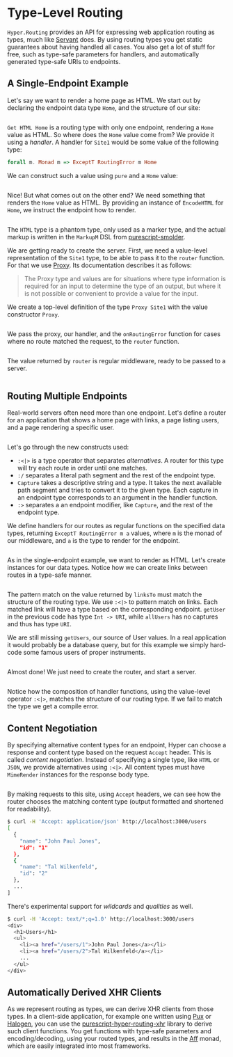# Type-Level Routing

`Hyper.Routing` provides an API for expressing web application routing as
types, much like [Servant][servant] does. By using routing types you get static
guarantees about having handled all cases. You also get a lot of stuff for
free, such as type-safe parameters for handlers, and automatically generated
type-safe URIs to endpoints.

## A Single-Endpoint Example

Let's say we want to render a home page as HTML. We start out by declaring the
endpoint data type `Home`, and the structure of our site:


```{.purescript include=docs/type-level-routing-examples/Site1.purs snippet=routing-type}
```

`Get HTML Home` is a routing type with only one endpoint, rendering a `Home`
value as HTML. So where does the `Home` value come from? We provide it using a
*handler*. A handler for `Site1` would be some value of the following type:

```purescript
forall m. Monad m => ExceptT RoutingError m Home
```

We can construct such a value using `pure` and a `Home` value:

```{.purescript include=docs/type-level-routing-examples/Site1.purs snippet=handler}
```

Nice! But what comes out on the other end? We need something that renders the
`Home` value as HTML. By providing an instance of `EncodeHTML` for `Home`, we
instruct the endpoint how to render.

```{.purescript include=docs/type-level-routing-examples/Site1.purs snippet=encoding}
```

The `HTML` type is a phantom type, only used as a marker type, and the actual
markup is written in the `MarkupM` DSL from [purescript-smolder][smolder].

We are getting ready to create the server. First, we need a value-level
representation of the `Site1` type, to be able to pass it to the `router`
function. For that we use [Proxy][proxy]. Its documentation describes it as
follows:

> The Proxy type and values are for situations where type information is
> required for an input to determine the type of an output, but where it is not
> possible or convenient to provide a value for the input.

We create a top-level definition of the type `Proxy Site1` with the value
constructor `Proxy`.

```{.purescript include=docs/type-level-routing-examples/Site1.purs snippet=proxy}
```

We pass the proxy, our handler, and the `onRoutingError` function for cases
where no route matched the request, to the `router` function.

```{.purescript include=docs/type-level-routing-examples/Site1.purs snippet=router}
```

The value returned by `router` is regular middleware, ready to be passed to a
server.

```{.purescript include=docs/type-level-routing-examples/Site1.purs snippet=main}
```

## Routing Multiple Endpoints

Real-world servers often need more than one endpoint. Let's define a router for
an application that shows a home page with links, a page listing users, and a
page rendering a specific user.

```{.purescript include=docs/type-level-routing-examples/Site2.purs snippet=resources-and-type}
```

Let's go through the new constructs used:

* `:<|>` is a type operator that separates *alternatives*. A router for this
  type will try each route in order until one matches.
* `:/` separates a literal path segment and the rest of the endpoint
  type.
* `Capture` takes a descriptive string and a type. It takes the next available
  path segment and tries to convert it to the given type. Each capture in an
  endpoint type corresponds to an argument in the handler function.
* `:>` separates a an endpoint modifier, like `Capture`, and the rest of the
  endpoint type.

We define handlers for our routes as regular functions on the specified data
types, returning `ExceptT RoutingError m a` values, where `m` is the monad of
our middleware, and `a` is the type to render for the endpoint.

```{.purescript include=docs/type-level-routing-examples/Site2.purs snippet=handlers}
```

As in the single-endpoint example, we want to render as HTML. Let's create
instances for our data types. Notice how we can create links between routes
in a type-safe manner.

```{.purescript include=docs/type-level-routing-examples/Site2.purs snippet=encoding}
```

The pattern match on the value returned by `linksTo` must match the structure
of the routing type. We use `:<|>` to pattern match on links. Each matched link
will have a type based on the corresponding endpoint. `getUser` in the
previous code has type `Int -> URI`, while `allUsers` has no captures and thus
has type `URI`.

We are still missing `getUsers`, our source of User values. In a real
application it would probably be a database query, but for this example we
simply hard-code some famous users of proper instruments.

```{.purescript include=docs/type-level-routing-examples/Site2.purs snippet=get-users}
```

Almost done! We just need to create the router, and start a server.

```{.purescript include=docs/type-level-routing-examples/Site2.purs snippet=main}
```

Notice how the composition of handler functions, using the value-level operator
`:<|>`, matches the structure of our routing type. If we fail to match the
type we get a compile error.

## Content Negotiation

By specifying alternative content types for an endpoint, Hyper can choose a
response and content type based on the request `Accept` header. This is called
_content negotiation_. Instead of specifying a single type, like `HTML` or
`JSON`, we provide alternatives using `:<|>`. All content types must have
`MimeRender` instances for the response body type.

```{.purescript include=docs/type-level-routing-examples/Site3.purs snippet=routing-type}
```

By making requests to this site, using `Accept` headers, we can see how the
router chooses the matching content type (output formatted and shortened for
readability).

```bash
$ curl -H 'Accept: application/json' http://localhost:3000/users
[
  {
    "name": "John Paul Jones",
    "id": "1"
  },
  {
    "name": "Tal Wilkenfeld",
    "id": "2"
  },
  ...
]
```

There's experimental support for _wildcards_ and _qualities_ as well.

```bash
$ curl -H 'Accept: text/*;q=1.0' http://localhost:3000/users
<div>
  <h1>Users</h1>
  <ul>
    <li><a href="/users/1">John Paul Jones</a></li>
    <li><a href="/users/2">Tal Wilkenfeld</a></li>
    ...
  </ul>
</div>
```

## Automatically Derived XHR Clients

As we represent routing as types, we can derive XHR clients from those types.
In a client-side application, for example one written using [Pux][pux] or
[Halogen][halogen], you can use the [purescript-hyper-routing-xhr][routing-xhr]
library to derive such client functions. You get functions with type-safe
parameters and encoding/decoding, using your routed types, and results in the
[Aff][aff] monad, which are easily integrated into most frameworks.

[servant]: https://haskell-servant.github.io
[smolder]: https://github.com/bodil/purescript-smolder
[proxy]: https://pursuit.purescript.org/packages/purescript-proxy/1.0.0/docs/Type.Proxy
[routing-xhr]: https://github.com/owickstrom/purescript-hyper-routing-xhr
[pux]: https://www.purescript-pux.org
[halogen]: https://github.com/slamdata/purescript-halogen
[aff]: https://github.com/slamdata/purescript-aff
